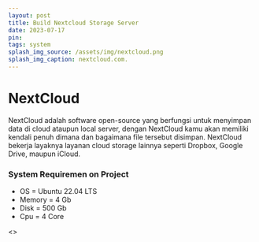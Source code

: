 ```yaml
---
layout: post
title: Build Nextcloud Storage Server
date: 2023-07-17
pin: 
tags: system
splash_img_source: /assets/img/nextcloud.png
splash_img_caption: nextcloud.com.
---
```

# NextCloud

NextCloud adalah software open-source yang berfungsi untuk menyimpan data di cloud ataupun local server, dengan NextCloud kamu akan memiliki kendali penuh dimana dan bagaimana file tersebut disimpan. NextCloud bekerja layaknya layanan cloud storage lainnya seperti Dropbox, Google Drive, maupun iCloud.

### System Requiremen on Project
- OS = Ubuntu 22.04 LTS
- Memory = 4 Gb
- Disk = 500 Gb
- Cpu = 4 Core

<<COMINGSOON>>
